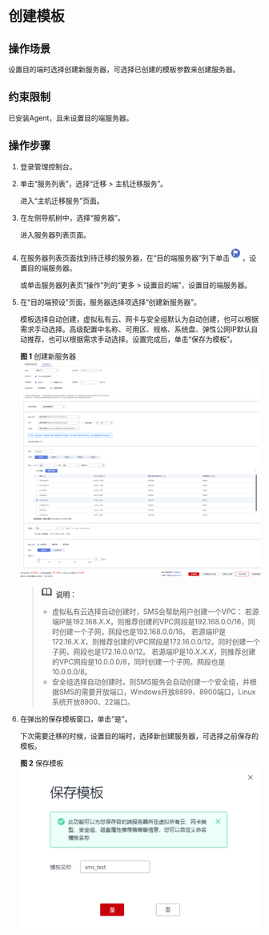 # 创建模板<a name="sms_03_0051"></a>

## 操作场景<a name="zh-cn_topic_0248056491_section1566111211466"></a>

设置目的端时选择创建新服务器，可选择已创建的模板参数来创建服务器。

## 约束限制<a name="section19702013342"></a>

已安装Agent，且未设置目的端服务器。

## 操作步骤<a name="section178101526133219"></a>

1.  登录管理控制台。
2.  单击“服务列表”，选择“迁移 \> 主机迁移服务”。

    进入“主机迁移服务”页面。

3.  在左侧导航树中，选择“服务器”。

    进入服务器列表页面。

4.  在服务器列表页面找到待迁移的服务器，在“目的端服务器”列下单击![](figures/截图-4.png)，设置目的端服务器。

    或单击服务器列表页“操作”列的“更多 \> 设置目的端”，设置目的端服务器。

5.  在“目的端预设”页面，服务器选择项选择“创建新服务器”。

    模板选择自动创建，虚拟私有云、网卡与安全组默认为自动创建，也可以根据需求手动选择。高级配置中名称、可用区、规格、系统盘、弹性公网IP默认自动推荐，也可以根据需求手动选择。设置完成后，单击“保存为模板”。

    **图 1**  创建新服务器<a name="fig28301910184416"></a>  
    ![](figures/创建新服务器.png "创建新服务器")

    >![](public_sys-resources/icon-note.gif) **说明：** 
    >-   虚拟私有云选择自动创建时，SMS会帮助用户创建一个VPC：
    >    若源端IP是192.168._X.X_，则推荐创建的VPC网段是192.168.0.0/16，同时创建一个子网，网段也是192.168.0.0/16。
    >    若源端IP是172.16._X.X_，则推荐创建的VPC网段是172.16.0.0/12，同时创建一个子网，网段也是172.16.0.0/12。
    >    若源端IP是10._X_._X.X_，则推荐创建的VPC网段是10.0.0.0/8，同时创建一个子网，网段也是10.0.0.0/8。
    >-   安全组选择自动创建时，则SMS服务会自动创建一个安全组，并根据SMS的需要开放端口，Windows开放8899、8900端口，Linux系统开放8900、22端口。

6.  在弹出的保存模板窗口，单击“是”。

    下次需要迁移的时候，设置目的端时，选择新创建服务器，可选择之前保存的模板。

    **图 2**  保存模板<a name="fig2043516131936"></a>  
    ![](figures/保存模板.png "保存模板")


